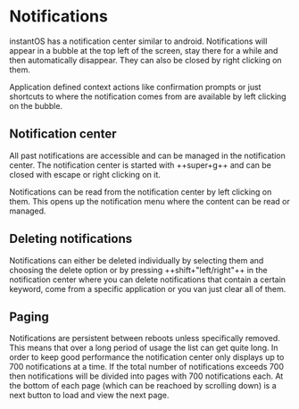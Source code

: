 # Notifications

instantOS has a notification center similar to android. Notifications will
appear in a bubble at the top left of the screen, stay there for a while and
then automatically disappear. They can also be closed by right clicking on
them.

Application defined context actions like confirmation prompts or just shortcuts
to where the notification comes from are available by left clicking on the
bubble.

## Notification center

All past notifications are accessible and can be managed in the
notification center. The notification center is started with ++super+g++ and
can be closed with escape or right clicking on it.

Notifications can be read from the notification center by left clicking on
them. This opens up the notification menu where the content can be read or managed.

## Deleting notifications

Notifications can either be deleted individually by selecting them and choosing
the delete option or by pressing ++shift+"left/right"++ in the
notification center where you can delete notifications that contain a certain
keyword, come from a specific application or you van just clear all of them.

## Paging

Notifications are persistent between reboots unless specifically removed. This
means that over a long period of usage the list can get quite long. In order to
keep good performance the notification center only displays up to 700
notifications at a time. If the total number of notifications exceeds 700 then
notifications will be divided into pages with 700 notifications each. At the
bottom of each page (which can be reachoed by scrolling down) is a next button
to load and view the next page.

